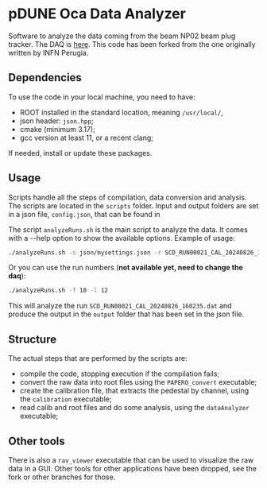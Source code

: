 # pDUNE Oca Data Analyzer

Software to analyze the data coming from the beam NP02 beam plug tracker.
The DAQ is [here](https://github.com/emanuele-villa/oca-pDUNE-DAQ/tree/master).
This code has been forked from the one originally written by INFN Perugia.

## Dependencies

To use the code in your local machine, you need to have:

- ROOT installed in the standard location, meaning `/usr/local/`,
- json header: `json.hpp`;
- cmake (minimum 3.17);
- gcc version at least 11, or a recent clang;

If needed, install or update these packages.

## Usage

Scripts handle all the steps of compilation, data conversion and analysis.
The scripts are located in the `scripts` folder.
Input and output folders are set in a json file, `config.json`, that can be found in 


The script `analyzeRuns.sh` is the main script to analyze the data.
It comes with a --help option to show the available options.
Example of usage:
    
```bash
./analyzeRuns.sh -s json/mysettings.json -r SCD_RUN00021_CAL_20240826_160235.dat 
```

Or you can use the run numbers (**not available yet, need to change the daq**):
        
```bash
./analyzeRuns.sh -f 10 -l 12
```

This will analyze the run `SCD_RUN00021_CAL_20240826_160235.dat` and produce the output in the `output` folder that has been set in the json file.

## Structure

The actual steps that are performed by the scripts are:

- compile the code, stopping execution if the compilation fails;
- convert the raw data into root files using the `PAPERO_convert` executable;
- create the calibration file, that extracts the pedestal by channel, using the `calibration` executable;
- read calib and root files and do some analysis, using the `dataAnalyzer` executable;

## Other tools

There is also a `rav_viewer` executable that can be used to visualize the raw data in a GUI.
Other tools for other applications have been dropped, see the fork or other branches for those.
